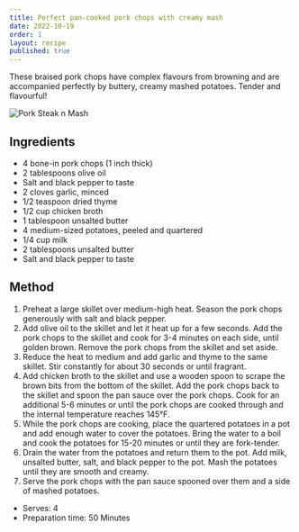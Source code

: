 ```yaml
---
title: Perfect pan-cooked pork chops with creamy mash
date: 2022-10-19
order: 1
layout: recipe
published: true
---
```

These braised pork chops have complex flavours from browning and are accompanied perfectly by buttery, creamy mashed potatoes. Tender and flavourful!

![Pork Steak n Mash](../uploads/dall·e-2023-03-14-14.28.50-cookbook-image-of-perfect-pan-cooked-pork-chops-with-mashed-potatoes.png "Image generated by DALL-E")

## Ingredients

* 4 bone-in pork chops (1 inch thick)
* 2 tablespoons olive oil
* Salt and black pepper to taste
* 2 cloves garlic, minced
* 1/2 teaspoon dried thyme
* 1/2 cup chicken broth
* 1 tablespoon unsalted butter
* 4 medium-sized potatoes, peeled and quartered
* 1/4 cup milk
* 2 tablespoons unsalted butter
* Salt and black pepper to taste

## Method

1. Preheat a large skillet over medium-high heat. Season the pork chops generously with salt and black pepper.
2. Add olive oil to the skillet and let it heat up for a few seconds. Add the pork chops to the skillet and cook for 3-4 minutes on each side, until golden brown. Remove the pork chops from the skillet and set aside.
3. Reduce the heat to medium and add garlic and thyme to the same skillet. Stir constantly for about 30 seconds or until fragrant.
4. Add chicken broth to the skillet and use a wooden spoon to scrape the brown bits from the bottom of the skillet. Add the pork chops back to the skillet and spoon the pan sauce over the pork chops. Cook for an additional 5-6 minutes or until the pork chops are cooked through and the internal temperature reaches 145°F.
5. While the pork chops are cooking, place the quartered potatoes in a pot and add enough water to cover the potatoes. Bring the water to a boil and cook the potatoes for 15-20 minutes or until they are fork-tender.
6. Drain the water from the potatoes and return them to the pot. Add milk, unsalted butter, salt, and black pepper to the pot. Mash the potatoes until they are smooth and creamy.
7. Serve the pork chops with the pan sauce spooned over them and a side of mashed potatoes.

* Serves: 4
* Preparation time: 50 Minutes